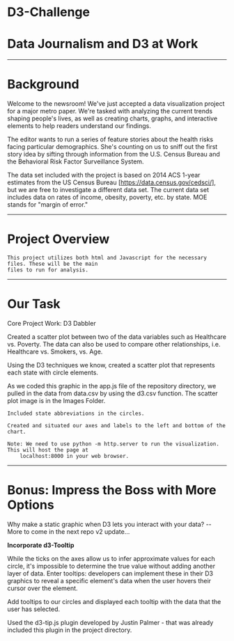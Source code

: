 # D3-Challenge

# Data Journalism and D3 at Work 

------------------
# Background

Welcome to the newsroom! We've just accepted a data visualization project for a major metro paper. We're tasked with analyzing the current trends shaping people's lives, as well as creating charts, graphs, and interactive elements to help readers understand our findings.

The editor wants to run a series of feature stories about the health risks facing particular demographics. She's counting on us to sniff out the first story idea by sifting through information from the U.S. Census Bureau and the Behavioral Risk Factor Surveillance System.

The data set included with the project is based on 2014 ACS 1-year estimates from the US Census Bureau [https://data.census.gov/cedsci/], but we are free to investigate a different data set. The current data set includes data on rates of income, obesity, poverty, etc. by state. MOE stands for "margin of error."

----------------------
# Project Overview 

    This project utilizes both html and Javascript for the necessary files. These will be the main 
    files to run for analysis.

 
----------------------
# Our Task

Core Project Work: D3 Dabbler

Created a scatter plot between two of the data variables such as Healthcare vs. Poverty. 
The data can also be used to compare other relationships, i.e. Healthcare vs. Smokers, vs. Age.

Using the D3 techniques we know, created a scatter plot that represents each state with circle elements. 

As we coded this graphic in the app.js file of the repository directory, we pulled in the data from data.csv 
    by using the d3.csv function. The scatter plot image is in the Images Folder. 
    
    Included state abbreviations in the circles.

    Created and situated our axes and labels to the left and bottom of the chart.

    Note: We need to use python -m http.server to run the visualization. This will host the page at 
        localhost:8000 in your web browser.


---------------------------------------------
# Bonus: Impress the Boss with More Options

Why make a static graphic when D3 lets you interact with your data?  --  More to come in the next repo v2 update...

**Incorporate d3-Tooltip**

While the ticks on the axes allow us to infer approximate values for each circle, it's impossible to determine the true value without adding another layer of data. Enter tooltips: developers can implement these in their D3 graphics to reveal a specific element's data when the user hovers their cursor over the element. 

Add tooltips to our circles and displayed each tooltip with the data that the user has selected. 

Used the d3-tip.js plugin developed by Justin Palmer - that was already included this plugin in the project directory.




    
